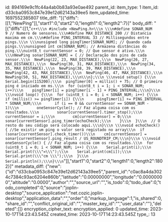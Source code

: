 id: 894169e9c1fc44a4ab0b83a93e0ae492
parent_id: 
item_type: 1
item_id: d33cba0953c847e39e12d62143a39ee5
item_updated_time: 1697552385807
title_diff: "[{\"diffs\":[[1,\"NewPing\"]],\"start1\":0,\"start2\":0,\"length1\":0,\"length2\":7}]"
body_diff: "[{\"diffs\":[[1,\"````c++\\\n #include <NewPing.h>\\\n \\\n#define SONAR_NUM     9 // Numero de sensores.\\\n#define MAX_DISTANCE 200 // Distancia maxima em cm.\\\n#define PING_INTERVAL 33 // Millisegundos entre pings.\\\n \\\nunsigned long pingTimer[SONAR_NUM]; // Quando cada pings.\\\nunsigned int cm[SONAR_NUM]; // Armazena distâncias do ping.\\\nuint8_t currentSensor = 0; // Que sensor é ativo.\\\n \\\nNewPing sonar[SONAR_NUM] = { // Declaração dos pins de cada sensor.\\\n  NewPing(22, 23, MAX_DISTANCE),\\\n  NewPing(26, 27, MAX_DISTANCE),\\\n  NewPing(30, 31, MAX_DISTANCE),\\\n  NewPing(34, 35, MAX_DISTANCE),\\\n  NewPing(38, 39, MAX_DISTANCE),\\\n  NewPing(42, 43, MAX_DISTANCE),\\\n  NewPing(46, 47, MAX_DISTANCE),\\\n  NewPing(50, 51, MAX_DISTANCE),\\\n\\\n};\\\n \\\nvoid setup() {\\\n  Serial.begin(115200);\\\n  pingTimer[0] = millis() + 75; // O primeiro ping é iniciado em ms.\\\n  for (uint8_t i = 1; i < SONAR_NUM; i++)\\\n    pingTimer[i] = pingTimer[i - 1] + PING_INTERVAL;\\\n}\\\n \\\nvoid loop() {\\\n  for (uint8_t i = 0; i < SONAR_NUM; i++) {\\\n    if (millis() >= pingTimer[i]) {\\\n      pingTimer[i] += PING_INTERVAL * SONAR_NUM;\\\n      if (i == 0 && currentSensor == SONAR_NUM - 1)\\\n        oneSensorCycle(); // Faz alguma coisa com os resultados.\\\n        sonar[currentSensor].timer_stop();\\\n        currentSensor = i;\\\n        cm[currentSensor] = 0;\\\n        sonar[currentSensor].ping_timer(echoCheck);\\\n    }\\\n  }\\\n  // O resto do seu código será colocado aqui.\\\n}\\\n \\\nvoid echoCheck() { //Se existir um ping o valor será registado no array\\\n  if (sonar[currentSensor].check_timer())\\\n    cm[currentSensor] = sonar[currentSensor].ping_result / US_ROUNDTRIP_CM;\\\n}\\\n \\\nvoid oneSensorCycle() { // Faz alguma coisa com os resultados.\\\n  for (uint8_t i = 0; i < SONAR_NUM; i++) {\\\n    Serial.print(i);\\\n    Serial.print(\\\"=\\\");\\\n    Serial.print(cm[i]);\\\n    Serial.print(\\\"cm \\\");\\\n  }\\\n  Serial.println();\\\n}\\\n````\"]],\"start1\":0,\"start2\":0,\"length1\":0,\"length2\":1802}]"
metadata_diff: {"new":{"id":"d33cba0953c847e39e12d62143a39ee5","parent_id":"c0ac8a4da3024c7384c93ac6204e860b","latitude":"0.00000000","longitude":"0.00000000","altitude":"0.0000","author":"","source_url":"","is_todo":0,"todo_due":0,"todo_completed":0,"source":"joplin-desktop","source_application":"net.cozic.joplin-desktop","application_data":"","order":0,"markup_language":1,"is_shared":0,"share_id":"","conflict_original_id":"","master_key_id":"","user_data":""},"deleted":[]}
encryption_cipher_text: 
encryption_applied: 0
updated_time: 2023-10-17T14:23:43.545Z
created_time: 2023-10-17T14:23:43.545Z
type_: 13